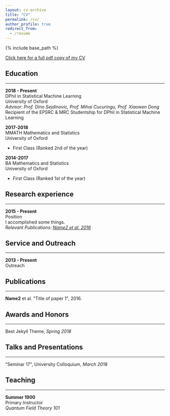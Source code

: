 ```yaml
---
layout: cv-archive
title: "CV"
permalink: /cv/
author_profile: true
redirect_from:
  - /resume
---
```


<style>
a.uline {text-decoration:underline;}
</style>

{% include base_path %}

<a href="../files/cv.pdf" class="uline">Click here for a full pdf copy of my CV</a>

## Education
---
**2018 - Present**<br>
DPhil in Statistical Machine Learning <br>
University of Oxford<br>
*Advisor: Prof. Dino Sejdinovic, Prof. Mihai Cucuringu, Prof. Xiaowen Dong* <br>
  Recipient of the EPSRC & MRC Studentship for DPhil in Statistical Machine Learning

**2017-2018**<br>
MMATH Mathematics and Statistics<br>
University of Oxford<br>
* First Class (Ranked 2nd of the year)

**2014-2017**<br>
BA Mathematics and Statistics<br>
University of Oxford<br>
- First Class (Ranked 1st of the year)

## Research experience
---

**2015 - Present**<br>
Position<br>
I accomplished some things.<br>
*Relevant Publications: <a href="../publications/publication1" class="uline">Name2 et al. 2016</a>*<br>


## Service and Outreach
---
**2013 - Present**<br>
Outreach<br>


## Publications
---
**Name2** et al. "Title of paper 1", 2016.



## Awards and Honors
---
Best Jekyll Theme, *Spring 2018*<br>


## Talks and Presentations
---
"Seminar 17", University Colloquium, *March 2018*


## Teaching
---
**Summer 1900**<br>
Primary Instructor<br>
*Quantum Field Theory 101*